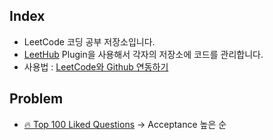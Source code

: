 ## Index
 + LeetCode 코딩 공부 저장소입니다.
 + [LeetHub](https://github.com/QasimWani/LeetHub) Plugin을 사용해서 각자의 저장소에 코드를 관리합니다.
 + 사용법 : [LeetCode와 Github 연동하기](https://blog.naver.com/adamdoha/222339579487)
 
 
## Problem
 + [🔥 Top 100 Liked Questions](https://leetcode.com/problemset/all/?listId=79h8rn6&__cf_chl_jschl_tk__=af0862024d3f06daacf23d2764ff2c88464ee6c8-1624898638-0-AQVKYOTUvBOZO0hjAlc62ida0gMUCRPAcbasgfCAfruAnoBBM8AkrJY6XwUdrI6IbkHtckMrxooATdBSmQviuS7Oc1aUoSlCVSrYjw5kIis2-sPPeEKZ8tzbhhiJ9EFO297C2s4tALhM5Buv8KThyR9aj4voKyvzAUutbgsWETCVo-6mtpxlMbIcYBVdXZf2MQRBYJ_MmUmN2uXAhtJfzRBKVOPf6_PgS-4dRTY_YtloxP80YcIf3vSdnf9UPqh3gwG6tM3EVNvQqOMAn5zrL4Pk9lhPKTkL3wdUG-eb06O2GYbWf7f3qDQs-aKBg9FjiqGdflJswFpuGyM1fmM0Ml_QMkOe-jsLGr-2widZw-k0tmU7u2FWpAvCXAINM-VGkyuHEfEeGd_RJPoXSsqwwbc_a2DTWx8rpNqGS0zCTIDqBZxPf2mNqaxKl8gMaOxnUw) -> Acceptance 높은 순
